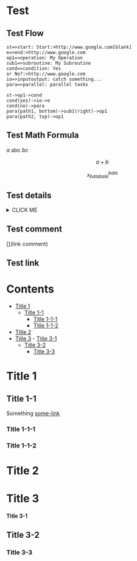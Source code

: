# Test

## Test Flow

```flow
st=>start: Start:>http://www.google.com[blank]
e=>end:>http://www.google.com
op1=>operation: My Operation
sub1=>subroutine: My Subroutine
cond=>condition: Yes
or No?:>http://www.google.com
io=>inputoutput: catch something...
para=>parallel: parallel tasks

st->op1->cond
cond(yes)->io->e
cond(no)->para
para(path1, bottom)->sub1(right)->op1
para(path2, top)->op1
```

## Test Math Formula

$a$ abc $bc$

$$a + b$$

$$x_{balabala}^{bala}$$

## Test details

<details><summary>CLICK ME</summary>
<p>

#### yes, even hidden code blocks!

```python
print("hello world!")
```

</p>
</details>

## Test comment

[](link comment)

<!-- html comment-->

[comment]: <> (syntax comment)

[//]: <> (slash comment)

[//]: # (hashtag comment)

## Test link

# Contents
- [Title 1](#title-1)
  - [Title 1-1](#title-1-1)
    - [Title 1-1-1](#title-1-1-1)
    - [Title 1-1-2](#title-1-1-2)
- [Title 2](#title-2)
- [Title 3](#title-3)
      - [Title 3-1](#title-3-1)
  - [Title 3-2](#title-3-2)
    - [Title 3-3](#title-3-3)
    
<a name="title-1"/>

# Title 1

<a name="title-2"></a>

## Title 1-1

Something
[some-link](some-where)

### Title 1-1-1

### Title 1-1-2

# Title 2

# Title 3

#### Title 3-1

## Title 3-2

### Title 3-3